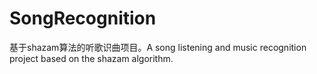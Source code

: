 # SongRecognition
基于shazam算法的听歌识曲项目。A song listening and music recognition project based on the shazam algorithm.
